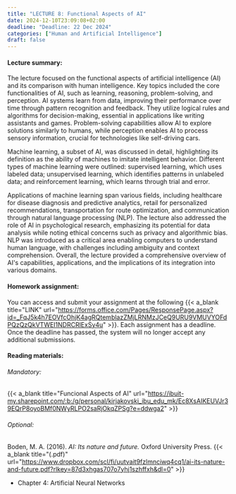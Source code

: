 ```yaml
---
title: "LECTURE 8: Functional Aspects of AI"
date: 2024-12-10T23:09:08+02:00
deadline: "Deadline: 22 Dec 2024"
categories: ["Human and Artificial Intelligence"]
draft: false
---
```


#### Lecture summary:

The lecture focused on the functional aspects of artificial intelligence (AI) and its comparison with human intelligence. Key topics included the core functionalities of AI, such as learning, reasoning, problem-solving, and perception. AI systems learn from data, improving their performance over time through pattern recognition and feedback. They utilize logical rules and algorithms for decision-making, essential in applications like writing assistants and games. Problem-solving capabilities allow AI to explore solutions similarly to humans, while perception enables AI to process sensory information, crucial for technologies like self-driving cars.

Machine learning, a subset of AI, was discussed in detail, highlighting its definition as the ability of machines to imitate intelligent behavior. Different types of machine learning were outlined: supervised learning, which uses labeled data; unsupervised learning, which identifies patterns in unlabeled data; and reinforcement learning, which learns through trial and error.

Applications of machine learning span various fields, including healthcare for disease diagnosis and predictive analytics, retail for personalized recommendations, transportation for route optimization, and communication through natural language processing (NLP). The lecture also addressed the role of AI in psychological research, emphasizing its potential for data analysis while noting ethical concerns such as privacy and algorithmic bias. NLP was introduced as a critical area enabling computers to understand human language, with challenges including ambiguity and context comprehension. Overall, the lecture provided a comprehensive overview of AI's capabilities, applications, and the implications of its integration into various domains.

#### Homework assignment:

You can access and submit your assignment at the following {{< a_blank title="LINK" url="https://forms.office.com/Pages/ResponsePage.aspx?id=_FqJ5k4h7EOVfcOhjK4agRQtemblazZMjLRNMzJCeQ9URU9VMUVYOFdPQzQzQkVTWEI1NDRCRlExSy4u" >}}. Each assignment has a deadline. Once the deadline has passed, the system will no longer accept any additional submissions.

#### Reading materials:

###### Mandatory:

{{< a_blank title="Funcional Aspects of AI" url="https://ibuit-my.sharepoint.com/:b:/g/personal/kirjakovski_ibu_edu_mk/Ec8XsAIKEUVJr39EQrP8oyoBMf0NWyRLPO2saRjOkqZPSg?e=ddwga2" >}}

<!-- Haier, R. J., Colom Marañón, R., & Hunt, E. B. (2024). *The science of human intelligence* (2nd ed.). Cambridge University press. {{< a_blank title="(.pdf)" url="https://www.dropbox.com/scl/fi/9j92zbdog0zi7diqe3yun/the-science-of-human-intelligence.pdf?rlkey=c2p9uy692v63p7rdindq0i297&dl=0" >}}

* Chapter:-->
<!-- Optional: -->

###### Optional:

Boden, M. A. (2016). *AI: Its nature and future.* Oxford University Press. {{< a_blank title="(.pdf)" url="https://www.dropbox.com/scl/fi/uutvait9fzlmnciwq4cq1/ai-its-nature-and-future.pdf?rlkey=87d3xhgas707o7yhj1szhffxh&dl=0" >}}

* Chapter 4: Artificial Neural Networks